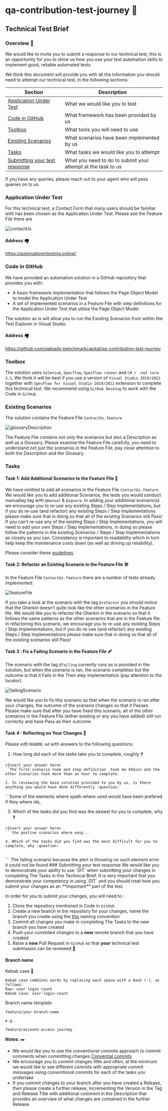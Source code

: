 # qa-contribution-test-journey :robot:

## Technical Test Brief

### Overview :telescope:
We would like to invite you to submit a response to our technical test, this is an opportunity for you to show us how you use your test automation skills to implement good, reliable automated tests.

We think this document will provide you with all the information you should need to attempt our technical test, in the following sections:

| Section                                                       | Description                                                  |
| ------------------------------------------------------------- | ------------------------------------------------------------ |
| [Application Under Test](#application-under-test)             | What we would like you to test                               |
| [Code in GitHub](#code-in-github)                             | What framework has been provided by us                       |
| [Toolbox](#toolbox)                                           | What tools you will need to use                              |
| [Existing Scenarios](#existing-scenarios)                     | What scenarios have been implemented by us                   |
| [Tasks](#tasks)                                               | What tasks we would like you to attempt                      |
| [Submitting your test response](#submitting-your-test-response) | What you need to do to submit your attempt at the task to us |

If you have any queries, please reach out to your agent who will pass queries on to us.

### Application Under Test
For this technical test,  a Contact Form that many users should be familiar with has been chosen as the Application Under Test.
Please see the Feature File <name> there are

![contactUs](/contactUs.png "Contact Us user interface")

#### Address :houses:
https://automationintesting.online/

### Code in GitHub
We have provided an automation solution in a GitHub repository that provides you with:
- A basic framework implementation that follows the Page Object Model to model the Application Under Test
- A set of implemented scenarios in a Feature File with step definitions for the Application Under Test that utilise the Page Object Model

The solution as is will allow you to run the Existing Scenarios from within the Test Explorer in Visual Studio.

#### Address :houses:
https://github.com/qaleads-benchmarkcapital/qa-contribution-test-journey 

### Toolbox
The solution uses `Selenium`, `Specflow`, `SpecFlow runner` and `C# / .net core 3.1`.
We think it will be best if you use a version of `Visual Studio 2019/2022` together with `SpecFlow for Visual Studio 2019/2022` extension to complete this technical test.
We recommend using `GitHub Desktop` to work with the Code in `GitHub`.

### Existing Scenarios
The solution contains the Feature File `ContactUs.feature`

![glossaryDescription](/glossaryDescription.PNG "Screenshot of glossary and description")

The Feature File contains not only the scenarios but also a Description as well as a Glossary. 
Please examine the Feature File carefully, you need to understand not just the scenarios in the Feature File, pay close attention to both the Description and the Glossary.

### Tasks

#### Task 1: Add Additional Scenarios to the Feature File :floppy_disk:
We have omitted to add all scenarios in the Feature File `ContactUs.feature`
We would like you to add additional Scenarios, the tests you would conduct manuallay tag with `@manual` & `@ignore`.
In adding your additional scenario(s) we encourage you to re-use any existing Steps / Step Implementations, but if you do re-use (and refactor) any existing Steps / Step Implementations please make sure that in doing so that all of the existing Scenarios still Pass!
If you can’t re-use any of the existing Steps / Step Implementations, you will need to add your own Steps / Step Implementations, in doing so please follow the patterns in the existing Scenarios / Steps / Step Implementations as closely as you can. 
Consistency is important to readability which in turn help keep the maintenance costs down (as well as driving up reliability).

Please consider these [guidelines](https://techbeacon.com/app-dev-testing/better-behavior-driven-development-4-rules-writing-good-gherkin?utm_content=buffer3bd8d&utm_medium=social&utm_source=twitter.com&utm_campaign=buffer) 

#### Task 2: Refactor an Existing Scenario in the Feature File :hammer_and_wrench:
In the Feature File `ContactUs.feature` there are a number of tests already implemented:

![featureFile](/featureFile.PNG "Screenshot of feature file")

If you take a look at the scenario with the tag `@refactor` you should notice that the Gherkin doesn’t quite look like the other scenarios in the Feature file.
We would like you to refactor the Gherkin in the scenario so that it follows the same patterns as the other scenarios that are in the Feature file.
In refactoring this scenario, we encourage you to re-use any existing Steps / Step Implementations, but if you do re-use (and refactor) any existing Steps / Step Implementations please make sure that in doing so that all of the existing scenarios still Pass!

#### Task 3 : Fix a Failing Scenario in the Feature File :adhesive_bandage:
The scenario with the tag `@failing` currently runs as is provided in the solution, but when the scenario is ran, the scenario completes but the outcome is that it Fails in the Then step implementation (pay attention to the locator).

![failingScenario](/failingScenario.PNG "Screenshot of failing scenario")

We would like you to fix this scenario so that when the scenario is ran after your changes, the outcome of the scenario changes so that it Passes.
Please make sure that after you have fixed this scenario, all of the other scenarios in the Feature File (either existing or any you have added) still run correctly and have Pass as their outcome.
 
#### Task 4 : Reflecting on Your Changes :speech_balloon:
Please edit `README.md` with answers to the following questions:

1. How long did each of the tasks take you to complete, roughly :question:

```
<Insert your answer here>
``The`first scenario took and step definition  took me 45mins and the other scenarios took more than an hour to complete. 

2. In reviewing the base solution provided to you by us, is there anything you would have done differently :question:

```
<Insert your answer here>
```Some of the elements where xpath where used would have been prefered if they where ids,

3.  Which of the tasks did you find was the easiest for you to complete, why :question:

```
<Insert your answer here>
```the postive scenarios where easy .

4. Which of the tasks did you find was the most difficult for you to complete, why :question:
 
```
<Insert your answer here>
```
The failing scenario because the alert is throwing no such element error it could not be found  
### Submitting your test response
We would like you to demonstrate your ability to use `GIT` when submitting your changes in completing The Tasks in this Technical Brief.
It is very important that you demonstrate your competency in using `GIT` and you should treat how you submit your changes as an **important** part of the test.

In order for you to submit  your changes,  you will need to :
1.	Clone the repository mentioned in Code in `GitHub`
2.	Create a new branch in the repository for your changes, name the branch you create using the [this](#branch-name) naming convention 
3.	Commit all changes you make in completing The Tasks to the new branch you have created
4. Push your commited changes to a **new** remote branch that you have created
5. Raise a **new** Pull Request in `GitHub` so that **your** technical test submission can be reviewed :tada:

#### Branch name 

Kebab case :meat_on_bone:
```
Kebab case combines words by replacing each space with a dash (-), as follows:
Raw: user login count
Kebab Case: user-login-count
```

Branch name template 
```
feature/your-branch-name

e.g. 

feature/account-access-journey 
```

**Notes:** :black_nib:
- We would like you to use the conventional commits approach to commit comments when committing changes [Convential commits](https://www.conventionalcommits.org/en/v1.0.0/#summary)
- We encourage you to commit changes little and often, at the minimum we would like to see different commits with appropriate commit messages using _conventional_ _commits_ for each of the tasks you undertake
- If you commit changes to your branch after you have created a Release, then please create a further release, incrementing the Version in the Tag and Release Title with additional comment in the Description that provides an overview of what changes are contained in the further Release.

